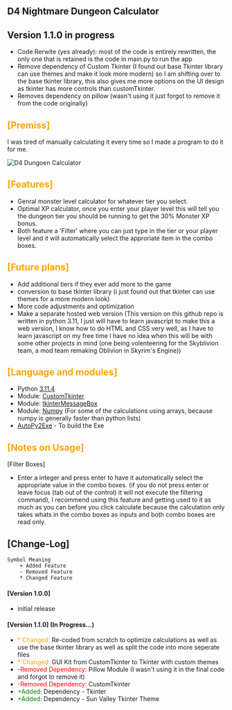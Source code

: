 ## D4 Nightmare Dungeon Calculator
## Version 1.1.0 in progress
- Code Rerwite (yes already): most of the code is entirely rewritten, the only one that is retained is the code in main.py to run the app
- Remove dependency of Custom Tkinter (I found out base Tkinter library can use themes and make it look more modern) so I am shifting over to the base tkinter library, this also gives me more options on the UI design as tkinter has more controls than customTkinter.
- Removes dependency on pillow (wasn't using it just forgot to remove it from the code originally)

## <span style='color: Orange;'>[Premiss]</span>
I was tired of manually calculating it every time so I made a program to do it for me.

![D4 Dungoen Calculator](https://i.imgur.com/OSB2asr.png)
## <span style='color: Orange;'>[Features]</span>
- Genral monster level calculator for whatever tier you select.
- Optimal XP calculator, once you enter your player level this will tell you the dungeon tier you should be running to get the 30% Monster XP bonus.
- Both feature a 'Filter' where you can just type in the tier or your player level and it will automatically select the approriate item in the combo boxes.

## <span style='color: Orange;'>[Future plans]</span>
- Add additional tiers if they ever add more to the game
- conversion to base tkinter library (i just found out that tkinter can use themes for a more modern look)
- More code adjustments and optimization
- Make a separate hosted web version (This version on this github repo is written in python 3.11, I just will have to learn javascript to make this a web version, I know how to do HTML and CSS very well, as I have to learn javascript on my free time I have no idea when this will be with some other projects in mind (one being volenteering for the Skyblivion team, a mod team remaking Oblivion in Skyrim's Engine))

## <span style='color: Orange;'>[Language and modules]</span>
- Python [3.11.4](https://www.python.org/downloads/)
- Module: [CustomTkinter](https://github.com/TomSchimansky/CustomTkinter)
- Module: [tkinterMessageBox](https://github.com/Akascape/tkinterMessagebox)
- Module: [Numpy](https://github.com/numpy/numpy) (For some of the calculations using arrays, because numpy is generally faster than python lists)
- [AutoPy2Exe](https://pypi.org/project/auto-py-to-exe/) - To build the Exe

## <span style='color: orange;'>[Notes on Usage]</span>
[Filter Boxes]
- Enter a integer and press enter to have it automatically select the appropriate value in the combo boxes. (if you do not press enter or leave focus (tab out of the control) it will not execute the filtering command), I recommend using this feature and getting used to it as much as you can before you click calculate because the calculation only takes whats in the combo boxes as inputs and both combo boxes are read only.

## [Change-Log]
    Symbol Meaning 
        + Added Feature
        - Removed Feature
        * Changed Feature
#### [Version 1.0.0]
- initial release

#### [Version 1.1.0] (In Progress...)
- <span style='color:orange;'>* Changed:</span> Re-coded from scratch to optimize calculations as well as use the base tkinter library as well as split the code into more seperate files
- <span style='color:orange;'>* Changed:</span> GUI Kit from CustomTkinter to Tkinter with custom themes
- <span style='color:red;'>-Removed Dependency:</span> Pillow Module (I wasn't using it in the final code and forgot to remove it)
- <span style='color:red;'>-Removed Dependency:</span> CustomTkinter
- <span style='color:green;'>+Added:</span> Dependency - Tkinter
- <span style='color:green;'>+Added:</span> Dependency - Sun Valley Tkinter Theme
